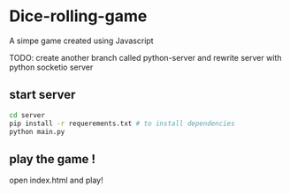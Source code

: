 # Dice-rolling-game

A simpe game created using Javascript

TODO:
create another branch called python-server and rewrite server with python socketio server

## start server

```bash
cd server
pip install -r requerements.txt # to install dependencies
python main.py
```

## play the game !

open index.html and play!
